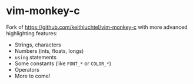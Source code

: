 # vim-monkey-c

Fork of https://github.com/keithluchtel/vim-monkey-c with more advanced highlighting features:

* Strings, characters
* Numbers (ints, floats, longs)
* `using` statements
* Some constants (like `FONT_*` or `COLOR_*`)
* Operators
* More to come!
